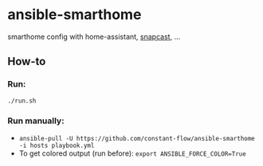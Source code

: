 # ansible-smarthome
smarthome config with home-assistant, [snapcast](https://github.com/badaix/snapcast), ...

## How-to

### Run:
`./run.sh`

### Run manually: 
- `ansible-pull -U https://github.com/constant-flow/ansible-smarthome -i hosts playbook.yml`
- To get colored output (run before): `export ANSIBLE_FORCE_COLOR=True`